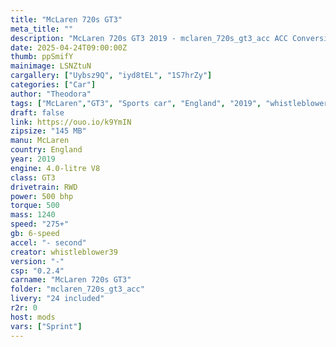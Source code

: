 ```yaml
---
title: "McLaren 720s GT3"
meta_title: ""
description: "McLaren 720s GT3 2019 - mclaren_720s_gt3_acc ACC Conversion by whistleblower39"
date: 2025-04-24T09:00:00Z
thumb: ppSmifY
mainimage: LSNZtuN
cargallery: ["Uybsz9Q", "iyd8tEL", "1S7hrZy"]
categories: ["Car"]
author: "Theodora"
tags: ["McLaren","GT3", "Sports car", "England", "2019", "whistleblower39"]
draft: false
link: https://ouo.io/k9YmIN
zipsize: "145 MB"
manu: McLaren
country: England
year: 2019
engine: 4.0-litre V8
class: GT3
drivetrain: RWD
power: 500 bhp 
torque: 500	
mass: 1240
speed: "275+"
gb: 6-speed
accel: "- second"
creator: whistleblower39
version: "-"
csp: "0.2.4"
carname: "McLaren 720s GT3"
folder: "mclaren_720s_gt3_acc"
livery: "24 included"
r2r: 0
host: mods
vars: ["Sprint"]
---
```

